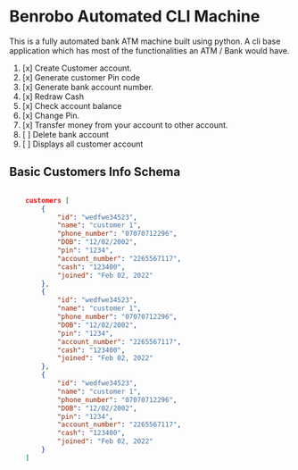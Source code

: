 
# Benrobo Automated CLI Machine

This is a fully automated bank ATM machine built using python. A cli base application which has most of the functionalities an ATM / Bank would have.

1. [x] Create Customer account.
2. [x] Generate customer Pin code
3. [x] Generate bank account number.
4. [x] Redraw Cash
5. [x] Check account balance
6. [x] Change Pin.
7. [x] Transfer money from your account to other account.
8. [ ] Delete bank account
9. [ ] Displays all customer account 


## Basic Customers Info Schema

```json

    customers [
        {
            "id": "wedfwe34523",
            "name": "customer 1",
            "phone_number": "07070712296",
            "DOB": "12/02/2002",
            "pin": "1234",
            "account_number": "2265567117",
            "cash": "123400",
            "joined": "Feb 02, 2022"
        },
        {
            "id": "wedfwe34523",
            "name": "customer 1",
            "phone_number": "07070712296",
            "DOB": "12/02/2002",
            "pin": "1234",
            "account_number": "2265567117",
            "cash": "123400",
            "joined": "Feb 02, 2022"
        },
        {
            "id": "wedfwe34523",
            "name": "customer 1",
            "phone_number": "07070712296",
            "DOB": "12/02/2002",
            "pin": "1234",
            "account_number": "2265567117",
            "cash": "123400",
            "joined": "Feb 02, 2022"
        }
    ]

```